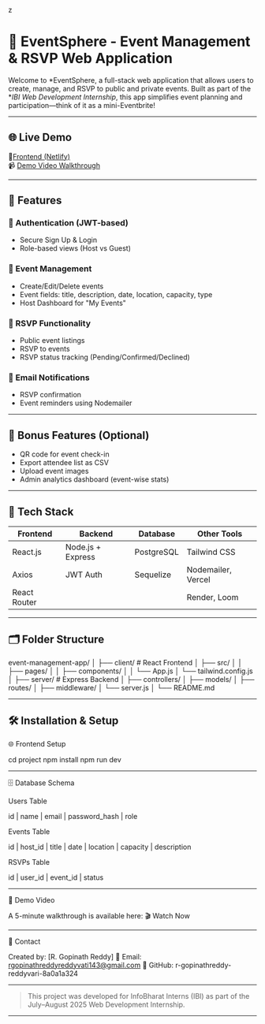 z

# 🎉 EventSphere - Event Management & RSVP Web Application

Welcome to *EventSphere, a full-stack web application that allows users to create, manage, and RSVP to public and private events. Built as part of the **IBI Web Development Internship*, this app simplifies event planning and participation—think of it as a mini-Eventbrite!

---

## 🌐 Live Demo

🔗[Frontend (Netlify)](https://event-management-and-rsvp-web-apk.netlify.app/)   
📹 [Demo Video Walkthrough](https://your-demo-video-link.com)

---

## 📌 Features

### 👤 Authentication (JWT-based)
- Secure Sign Up & Login
- Role-based views (Host vs Guest)

### 📅 Event Management
- Create/Edit/Delete events
- Event fields: title, description, date, location, capacity, type
- Host Dashboard for "My Events"

### 🙋 RSVP Functionality
- Public event listings
- RSVP to events
- RSVP status tracking (Pending/Confirmed/Declined)

### 📧 Email Notifications
- RSVP confirmation
- Event reminders using Nodemailer

---

## 🌟 Bonus Features (Optional)
- QR code for event check-in
- Export attendee list as CSV
- Upload event images
- Admin analytics dashboard (event-wise stats)

---

## 🧱 Tech Stack

| Frontend        | Backend         | Database   | Other Tools       |
|-----------------|------------------|------------|-------------------|
| React.js        | Node.js + Express| PostgreSQL | Tailwind CSS      |
| Axios           | JWT Auth         | Sequelize  | Nodemailer, Vercel|
| React Router    |                  |            | Render, Loom      |

---

## 🗂 Folder Structure

event-management-app/ │ ├── client/       # React Frontend │   ├── src/ │   │   ├── pages/ │   │   ├── components/ │   │   └── App.js │   └── tailwind.config.js │ ├── server/       # Express Backend │   ├── controllers/ │   ├── models/ │   ├── routes/ │   ├── middleware/ │   └── server.js │ └── README.md

---

## 🛠 Installation & Setup

🌐 Frontend Setup

cd project
npm install
npm run dev


---

🗄 Database Schema

Users Table

id | name | email | password_hash | role

Events Table

id | host_id | title | date | location | capacity | description

RSVPs Table

id | user_id | event_id | status


---

🎥 Demo Video

A 5-minute walkthrough is available here:
🎬 Watch Now


---

📧 Contact

Created by: [R. Gopinath Reddy]
📩 Email: rgopinathreddyreddyvati143@gmail.com
🔗 GitHub: r-gopinathreddy-reddyvari-8a0a1a324


---

> This project was developed for InfoBharat Interns (IBI) as part of the July–August 2025 Web Development Internship.



---
